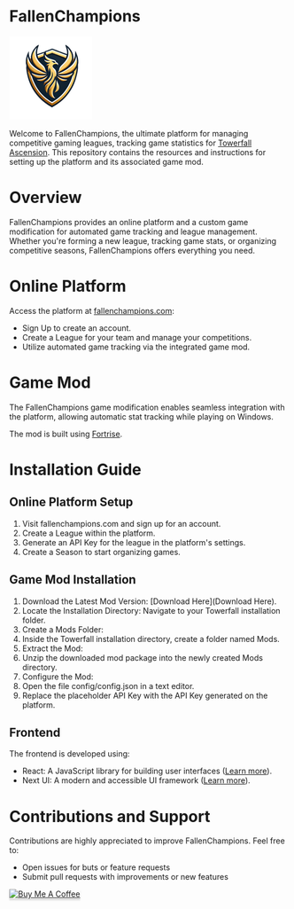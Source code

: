 # FallenChampions

![logo](logo.png)

Welcome to FallenChampions, the ultimate platform for managing competitive gaming leagues, tracking game statistics for [Towerfall Ascension](https://www.towerfall-game.com/). This repository contains the resources and instructions for setting up the platform and its associated game mod.

# Overview

FallenChampions provides an online platform and a custom game modification for automated game tracking and league management. Whether you're forming a new league, tracking game stats, or organizing competitive seasons, FallenChampions offers everything you need.

# Online Platform

Access the platform at [fallenchampions.com](https://fallenchampions.com):

* Sign Up to create an account.
* Create a League for your team and manage your competitions.
* Utilize automated game tracking via the integrated game mod.

# Game Mod

The FallenChampions game modification enables seamless integration with the platform, allowing automatic stat tracking while playing on Windows.

The mod is built using [Fortrise](https://github.com/FortRise/FortRise).

# Installation Guide

## Online Platform Setup

1. Visit fallenchampions.com and sign up for an account.
2. Create a League within the platform.
3. Generate an API Key for the league in the platform's settings.
4. Create a Season to start organizing games.

## Game Mod Installation

1. Download the Latest Mod Version: [Download Here](Download Here).
2. Locate the Installation Directory: Navigate to your Towerfall installation folder.
3. Create a Mods Folder:
4. Inside the Towerfall installation directory, create a folder named Mods.
5. Extract the Mod:
6. Unzip the downloaded mod package into the newly created Mods directory.
7. Configure the Mod:
8. Open the file config/config.json in a text editor.
9. Replace the placeholder API Key with the API Key generated on the platform.


## Frontend

The frontend is developed using:

* React: A JavaScript library for building user interfaces ([Learn more](https://react.dev/)).
* Next UI: A modern and accessible UI framework ([Learn more](https://nextui.org/)).

# Contributions and Support

Contributions are highly appreciated to improve FallenChampions. Feel free to:
* Open issues for buts or feature requests
* Submit pull requests with improvements or new features

<a href="https://www.buymeacoffee.com/dnagl" target="_blank"><img src="https://www.buymeacoffee.com/assets/img/custom_images/orange_img.png" alt="Buy Me A Coffee" style="height: 37px !important;width: 170px !important;box-shadow: 0px 3px 2px 0px rgba(190, 190, 190, 0.5) !important;-webkit-box-shadow: 0px 3px 2px 0px rgba(190, 190, 190, 0.5) !important;" ></a>